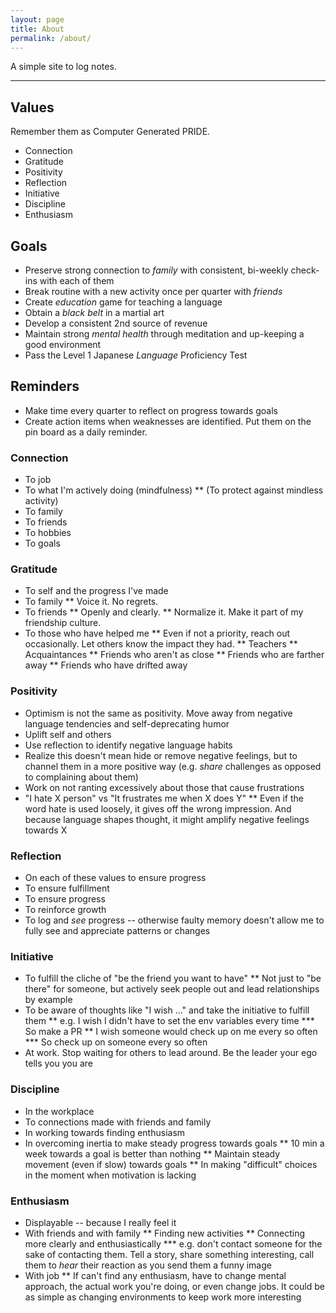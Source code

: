 ```yaml
---
layout: page
title: About
permalink: /about/
---
```


A simple site to log notes.

---

## Values
Remember them as Computer Generated PRIDE.

* Connection
* Gratitude
* Positivity
* Reflection
* Initiative
* Discipline
* Enthusiasm


## Goals
* Preserve strong connection to *family* with consistent, bi-weekly check-ins with each of them
* Break routine with a new activity once per quarter with *friends*
* Create *education* game for teaching a language
* Obtain a *black belt* in a martial art
* Develop a consistent 2nd source of revenue
* Maintain strong *mental health* through meditation and up-keeping a good environment
* Pass the Level 1 Japanese *Language* Proficiency Test

## Reminders
- Make time every quarter to reflect on progress towards goals
- Create action items when weaknesses are identified. Put them on the pin board as a daily reminder.

### Connection
* To job
* To what I'm actively doing (mindfulness)
** (To protect against mindless activity)
* To family
* To friends
* To hobbies
* To goals

### Gratitude
* To self and the progress I've made
* To family
** Voice it. No regrets.
* To friends
** Openly and clearly.
** Normalize it. Make it part of my friendship culture.
* To those who have helped me
** Even if not a priority, reach out occasionally. Let others know the impact they had.
** Teachers
** Acquaintances
** Friends who aren't as close
** Friends who are farther away
** Friends who have drifted away

### Positivity
* Optimism is not the same as positivity. Move away from negative language tendencies and self-deprecating humor
* Uplift self and others
* Use reflection to identify negative language habits
* Realize this doesn't mean hide or remove negative feelings, but to channel them in a more positive way (e.g. _share_ challenges as opposed to complaining about them)
* Work on not ranting excessively about those that cause frustrations
* "I hate X person" vs "It frustrates me when X does Y"
** Even if the word hate is used loosely, it gives off the wrong impression. And because language shapes thought, it might amplify negative feelings towards X

### Reflection
* On each of these values to ensure progress
* To ensure fulfillment
* To ensure progress
* To reinforce growth
* To log and _see_ progress -- otherwise faulty memory doesn't allow me to fully see and appreciate patterns or changes

### Initiative
* To fulfill the cliche of "be the friend you want to have"
** Not just to "be there" for someone, but actively seek people out and lead relationships by example
* To be aware of thoughts like "I wish ..." and take the initiative to fulfill them
** e.g. I wish I didn't have to set the env variables every time
*** So make a PR
** I wish someone would check up on me every so often
*** So check up on someone every so often
* At work. Stop waiting for others to lead around. Be the leader your ego tells you you are


### Discipline
* In the workplace
* To connections made with friends and family
* In working towards finding enthusiasm
* In overcoming inertia to make steady progress towards goals
** 10 min a week towards a goal is better than nothing
** Maintain steady movement (even if slow) towards goals
** In making "difficult" choices in the moment when motivation is lacking

### Enthusiasm
* Displayable -- because I really feel it
* With friends and with family
** Finding new activities
** Connecting more clearly and enthusiastically
*** e.g. don't contact someone for the sake of contacting them. Tell a story, share something interesting, call them to _hear_ their reaction as you send them a funny image
* With job
** If can't find any enthusiasm, have to change mental approach, the actual work you're doing, or even change jobs. It could be as simple as changing environments to keep work more interesting



